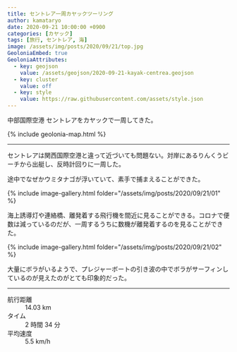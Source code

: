 ```yaml
---
title: セントレア一周カヤックツーリング
author: kamataryo
date: 2020-09-21 10:00:00 +0900
categories: [カヤック]
tags: [旅行, セントレア, 海]
image: /assets/img/posts/2020/09/21/top.jpg
GeoloniaEmbed: true
GeoloniaAttributes:
  - key: geojson
    value: /assets/geojson/2020-09-21-kayak-centrea.geojson
  - key: cluster
    value: off
  - key: style
    value: https://raw.githubusercontent.com/assets/style.json
---
```


中部国際空港 セントレアをカヤックで一周してきた。

{% include geolonia-map.html %}

---

セントレアは関西国際空港と違って近づいても問題ない。対岸にあるりんくうビーチから出艇し、反時計回りに一周した。

途中でなぜかウミタナゴが浮いていて、素手で捕まえることができた。

{% include image-gallery.html folder="/assets/img/posts/2020/09/21/01" %}

海上誘導灯や連絡橋、離発着する飛行機を間近に見ることができる。コロナで便数は減っているのだが、一周するうちに数機が離発着するのを見ることができた。

{% include image-gallery.html folder="/assets/img/posts/2020/09/21/02" %}

大量にボラがいるようで、プレジャーボートの引き波の中でボラがサーフィンしているのが見えたのがとても印象的だった。

---

<dl>
<dt>航行距離</dt><dd>14.03 km</dd>
<dt>タイム</dt><dd>2 時間 34 分</dd>
<dt>平均速度</dt><dd>5.5 km/h</dd>
</dl>
